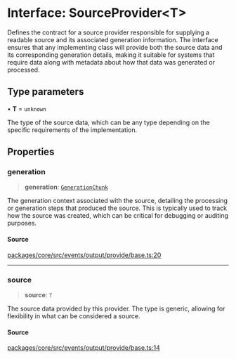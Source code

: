 # Interface: SourceProvider\<T\>

Defines the contract for a source provider responsible for supplying a readable source and its associated generation information.
The interface ensures that any implementing class will provide both the source data and its corresponding generation details,
making it suitable for systems that require data along with metadata about how that data was generated or processed.

## Type parameters

• **T** = `unknown`

The type of the source data, which can be any type depending on the specific requirements of the implementation.

## Properties

### generation

> **generation**: [`GenerationChunk`](../../generation/classes/GenerationChunk.md)

The generation context associated with the source, detailing the processing or generation steps that produced the source.
This is typically used to track how the source was created, which can be critical for debugging or auditing purposes.

#### Source

[packages/core/src/events/output/provide/base.ts:20](https://github.com/VictorS67/encre/blob/42c3bddca4be2d23ad959c1c99381eefbf43789c/packages/core/src/events/output/provide/base.ts#L20)

***

### source

> **source**: `T`

The source data provided by this provider. The type is generic, allowing for flexibility in what can be considered a source.

#### Source

[packages/core/src/events/output/provide/base.ts:14](https://github.com/VictorS67/encre/blob/42c3bddca4be2d23ad959c1c99381eefbf43789c/packages/core/src/events/output/provide/base.ts#L14)

